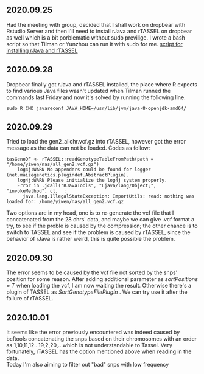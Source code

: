 ## 2020.09.25
Had the meeting with group, decided that I shall work on dropbear with Rstudio Server and then I'll need to install rJava and rTASSEL on dropbear as well which is a bit porblematic without sudo previlige. I wrote a bash script so that Tilman or Yunzhou can run it with sudo for me.
[script for installing rJava and rTASSEL](https://github.com/Lil-Gepi/RT-Chicken_GWAS/blob/master/install_rJava_rTASSEL.sh)

## 2020.09.28
Dropbear finally got rJava and rTASSEL installed, the place where R expects to find various Java files wasn't updated when Tilman runned the commands last Friday and now it's solved by running the following line.<br>

    sudo R CMD javareconf JAVA_HOME=/usr/lib/jvm/java-8-openjdk-amd64/

## 2020.09.29 <br>
Tried to load the gen2_allchr.vcf.gz into rTASSEL, however got the error message as the data can not be loaded. Codes as follow:<br>

    tasGenoDF <- rTASSEL::readGenotypeTableFromPath(path = "/home/yiwen/nas/all_gen2.vcf.gz")
        log4j:WARN No appenders could be found for logger (net.maizegenetics.plugindef.AbstractPlugin).
        log4j:WARN Please initialize the log4j system properly.
        Error in .jcall("RJavaTools", "Ljava/lang/Object;", "invokeMethod", cl,  :
          java.lang.IllegalStateException: ImportUtils: read: nothing was loaded for: /home/yiwen/nas/all_gen2.vcf.gz
Two options are in my head, one is to re-generate the vcf file that I concatenated from the 28 chrs' data, and maybe we can give .vcf format a try, to see if the proble is caused by the compression; the other chance is to switch to TASSEL and see if the problem is caused by rTASSEL, since the behavior of rJava is rather weird, this is quite possible the problem. 

## 2020.09.30
The error seems to be caused by the vcf file not sorted by the snps' position for some reason. After adding additional parameter as _sortPositions = T_ when loading the vcf, I am now waiting the result. Otherwise there's a plugin of TASSEL as _SortGenotypeFilePlugin_ . We can try use it after the failure of rTASSEL.

## 2020.10.01
It seems like the error previously encountered was indeed caused by bcftools concatenating the snps based on their chromosomes with an order as 1,10,11,12...19,2,20,...which is not understandable to Tassel. Very fortunately, rTASSEL has the option mentioned above when reading in the data.<br>
Today I'm also aiming to filter out "bad" snps with low frequency  
